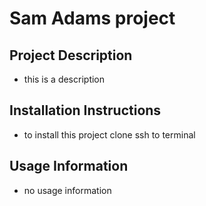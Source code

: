 # Sam Adams project 

  ## Project Description
  * this is a description
  ## Installation Instructions
  * to install this project clone ssh to terminal
  ## Usage Information
  * no usage information

